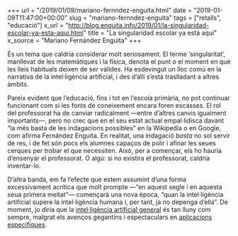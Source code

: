 +++
url = "/2019/01/09/mariano-fernndez-enguita.html"
date = "2019-01-09T11:47:00+00:00"
slug = "mariano-fernndez-enguita"
tags = ["retalls", "educació"]
x_url = "http://blog.enguita.info/2019/01/la-singularidad-escolar-ya-esta-aqui.html"
title = "La singularidad escolar ya está aquí"
x_source = "Mariano Fernández Enguita"
+++


És un tema que caldria considerar molt seriosament. El terme ‘singularitat’, manllevat de les matemàtiques i la física, denota el punt o el moment en què les lleis habituals deixen de ser vàlides. Ha esdevingut un lloc comú en la narrativa de la intel·ligència artificial, i des d’allí s’està traslladant a altres àmbits.

Pareix evident que l’educació, fins i tot en l’escola primària, no pot continuar funcionant com si les fonts de coneixement encara foren escasses. El rol del professorat ha de canviar radicalment —entre d’altres canvis igualment importants—, però no crec que en el seu estat actual empal·lidisca davant “la més basta de les indagacions possibles” en la Wikipedia o en Google, com afirma Fernández Enguita. En realitat, una indagació *basta* no sol servir de res, i de fet són pocs els alumnes capaços de polir i afinar les seues cerques per trobar el que necessiten. Això, per a començar, els ho hauria d’ensenyar el professorat. O algú: si no existira el professorat, caldria inventar-lo.

D’altra banda, em fa l’efecte que estem assumint d’una forma excessivament acrítica que molt prompte —“en aquest segle i en aquesta seua primera meitat”— començarà una nova època, “quan la intel·ligència artificial supere la intel·ligència humana i, per tant, ja no depenga d’ella”. De moment, jo diria que la [intel·ligència artificial general](https://en.wikipedia.org/wiki/Artificial_general_intelligence) és tan lluny com sempre, malgrat els avenços gegantins i espectaculars en [aplicacions específiques](https://en.wikipedia.org/wiki/Weak_AI).
